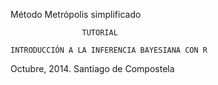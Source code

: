
Método Metrópolis simplificado

                    TUTORIAL
          
    INTRODUCCIÓN A LA INFERENCIA BAYESIANA CON R

Octubre, 2014. Santiago de Compostela
